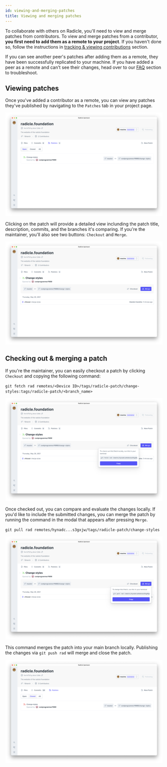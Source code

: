 ```yaml
---
id: viewing-and-merging-patches
title: Viewing and merging patches
---
```


To collaborate with others on Radicle, you'll need to view and merge
patches from contributors. To view and merge patches from a contributor, **you
first need to add them as a remote to your project**. If you haven't done so,
follow the instructions in [tracking & viewing contributions][tv] section.

If you can see another peer's patches after adding them as a remote, they have been
successfully replicated to your machine. If you have added a peer as a remote
and can't see their changes, head over to our [FAQ][fq] section to troubleshoot.

## Viewing patches

Once you've added a contributor as a remote, you can view any patches they've published by navigating to the `Patches` tab in your project page.

![Patches][pa]

Clicking on the patch will provide a detailed
view inclunding the patch title, description, commits, and the branches it's
comparing. If you're the maintainer, you'll also see two buttons: `Checkout` and
`Merge`.


![PatchDetail][pd]

## Checking out & merging a patch

 If you're the maintainer, you can easily checkout a patch by clicking
 `Checkout` and copying the following command:

`git fetch rad remotes/<Device ID>/tags/radicle-patch/change-styles:tags/radicle-patch/<branch_name>`


![PatchDetailCheckout][pdc]

Once checked out, you can compare and evaluate the changes locally. If you'd like to include the submitted changes, you can merge the patch by running the command in the modal that
appears after pressing `Merge`.

`git pull rad remotes/hynadc...s3gxjw/tags/radicle-patch/change-styles`


![PatchDetailMerge][pdm]

This command merges the patch into your main branch locally. Publishing the changes via `git push rad` will merge and close the patch.

![PatchlistClosed][pc]

[tv]: using-radicle/tracking-and-viewing.md
[fq]: understanding-radicle/faq.md/#i-cant-find-a-project-on-the-network-or-see-a-peers-changes-what-should-i-do
[pa]: /img/patches.png
[pd]: /img/patch-detail.png
[pdc]: /img/patch-checkout.png
[pdm]: /img/patch-merge.png
[pc]: /img/patch-closed.png
